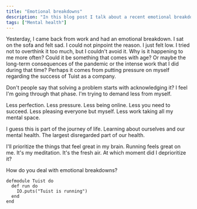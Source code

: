 ```yaml
---
title: "Emotional breakdowns"
description: "In this blog post I talk about a recent emotional breakdown that I had and how I'm processing it."
tags: ["Mental health"]
---
```


Yesterday, 
I came back from work and had an emotional breakdown.
I sat on the sofa and felt sad.
I could not pinpoint the reason.
I just felt low.
I tried not to overthink it too much,
but I couldn't avoid it.
Why is it happening to me more often?
Could it be something that comes with age?
Or maybe the long-term consequences of the pandemic or the intense work that I did during that time?
Perhaps it comes from putting pressure on myself regarding the success of Tuist as a company.

Don't people say that solving a problem starts with acknowledging it?
I feel I'm going through that phase.
I'm trying to demand less from myself.

Less perfection.
Less pressure.
Less being online.
Less you need to succeed.
Less pleasing everyone but myself.
Less work taking all my mental space.

I guess this is part of the journey of life.
Learning about ourselves and our mental health.
The largest disregarded part of our health.

I'll prioritize the things that feel great in my brain.
Running feels great on me.
It's my meditation.
It's the fresh air.
At which moment did I deprioritize it?

How do you deal with emotional breakdowns?


```language-elixir
defmodule Tuist do
  def run do
    IO.puts("Tuist is running")
  end
end
```
